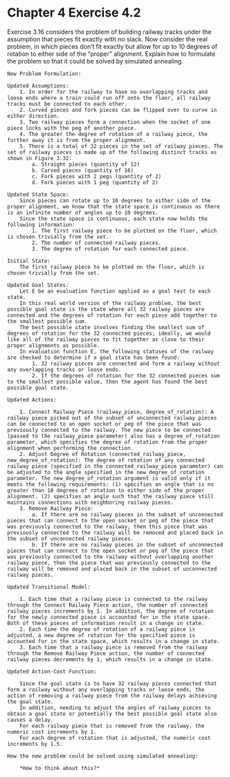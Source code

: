 # Chapter 4 Exercise 4.2

Exercise 3.16 considers the problem of building railway tracks under the assumption
that pieces fit exactly with no slack. Now consider the real problem, in which pieces don’t
fit exactly but allow for up to 10 degrees of rotation to either side of the “proper” alignment.
Explain how to formulate the problem so that it could be solved by simulated annealing.

    New Problem Formulation:

    Updated Assumptions:
        1. In order for the railway to have no overlapping tracks and loose ends where a train could run off onto the floor, all railway tracks must be connected to each other.
        2. Curved pieces and fork pieces can be flipped over to curve in either direction.
        3. Two railway pieces form a connection when the socket of one piece locks with the peg of another piece.
        4. The greater the degree of rotation of a railway piece, the further away it is from the proper alignment.
        5. There is a total of 32 pieces in the set of railway pieces. The set of railway pieces is made up of the following distinct tracks as shown in Figure 3.32:
            a. Straight pieces (quantity of 12)
            b. Curved pieces (quantity of 16)
            c. Fork pieces with 2 pegs (quantity of 2)
            d. Fork pieces with 1 peg (quantity of 2)

    Updated State Space: 
        Since pieces can rotate up to 10 degrees to either side of the proper alignment, we know that the state space is continuous as there is an infinite number of angles up to 10 degrees.
        Since the state space is continuous, each state now holds the following information:
            1. The first railway piece to be plotted on the floor, which is chosen trivially from the set.
            2. The number of connected railway pieces.
            3. The degree of rotation for each connected piece.
    
    Initial State: 
        The first railway piece to be plotted on the floor, which is chosen trivially from the set.
    
    Updated Goal States: 
        Let E be an evaluation function applied as a goal test to each state.
        In this real world version of the railway problem, the best possible goal state is the state where all 32 railway pieces are connected and the degrees of rotation for each piece add together to the smallest possible sum.
        The best possible state involves finding the smallest sum of degrees of rotation for the 32 connected pieces; ideally, we would like all of the railway pieces to fit together as close to their proper alignments as possible. 
        In evaluation function E, the following statuses of the railway are checked to determine if a goal state has been found:
            1. 32 railway pieces are connected and form a railway without any overlapping tracks or loose ends.
            2. If the degrees of rotation for the 32 connected pieces sum to the smallest possible value, then the agent has found the best possible goal state.

    Updated Actions: 

        1. Connect Railway Piece (railway_piece, degree_of_rotation): A railway piece picked out of the subset of unconnected railway pieces can be connected to an open socket or peg of the piece that was previously connected to the railway. The new piece to be connected (passed to the railway_piece parameter) also has a degree_of_rotation parameter, which specifies the degree of rotation from the proper alignment when performing the connection.
        2. Adjust Degree of Rotation (connected_railway_piece, new_degree_of_rotation): The degree of rotation of any connected railway piece (specified in the connected_railway_piece parameter) can be adjusted to the angle specified in the new_degree_of_rotation parameter. The new_degree_of_rotation argument is valid only if it meets the following requirements: (1) specifies an angle that is no greater than 10 degrees of rotation to either side of the proper alignment. (2) specifies an angle such that the railway piece still maintains connections with neighboring railway pieces.
        3. Remove Railway Piece: 
            a. If there are no railway pieces in the subset of unconnected pieces that can connect to the open socket or peg of the piece that was previously connected to the railway, then this piece that was previously connected to the railway will be removed and placed back in the subset of unconnected railway pieces.
            b. If there are no railway pieces in the subset of unconnected pieces that can connect to the open socket or peg of the piece that was previously connected to the railway without overlapping another railway piece, then the piece that was previously connected to the railway will be removed and placed back in the subset of unconnected railway pieces.
        
    Updated Transitional Model:
        
        1. Each time that a railway piece is connected to the railway through the Connect Railway Piece action, the number of connected railway pieces increments by 1. In addition, the degree of rotation for the newly connected piece is accounted for in the state space. Both of these pieces of information result in a change in state.
        2. Each time the degree of rotation of a railway piece is adjusted, a new degree of rotation for the specified piece is accounted for in the state space, which results in a change in state.
        3. Each time that a railway piece is removed from the railway through the Remove Railway Piece action, the number of connected railway pieces decrements by 1, which results in a change in state.

    Updated Action-Cost Function:
    
        Since the goal state is to have 32 railway pieces connected that form a railway without any overlapping tracks or loose ends, the action of removing a railway piece from the railway delays achieving the goal state.
        In addition, needing to adjust the angles of railway pieces to obtain a goal state or potentially the best possible goal state also causes a delay.
        For each railway piece that is removed from the railway, the numeric cost increments by 1.
        For each degree of rotation that is adjusted, the numeric cost increments by 1.5.

    How the new problem could be solved using simulated annealing:

        *How to think about this?*